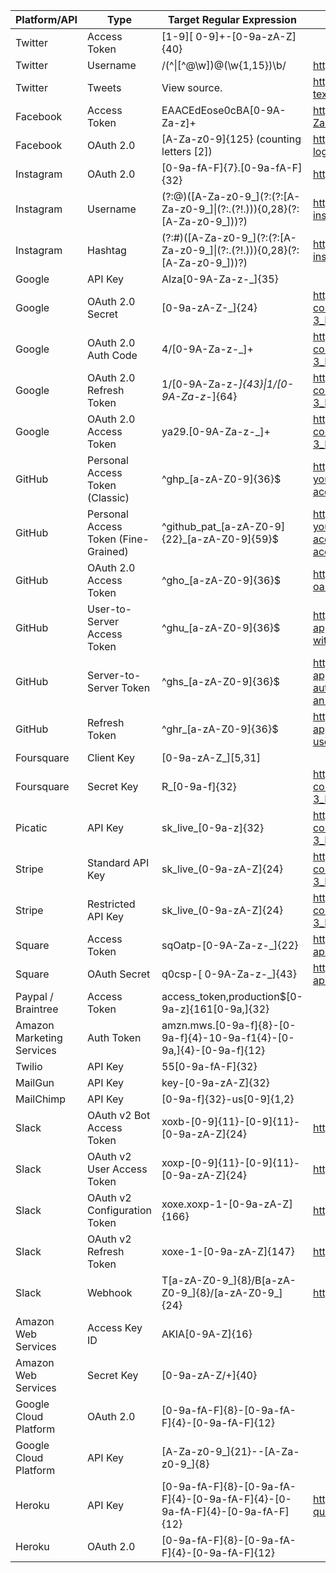 Platform/API | Type | Target Regular Expression | Source
---|---|---|---
 Twitter | Access Token | [1-9][ 0-9]+-[0-9a-zA-Z]{40} | 
 Twitter | Username | /(^\|[^@\w])@(\w{1,15})\b/ | https://stackoverflow.com/a/13398311
 Twitter | Tweets | View source. | https://github.com/twitter/twitter-text/blob/master/rb/lib/twitter-text/regex.rb
 Facebook | Access Token | EAACEdEose0cBA[0-9A-Za-z]+ | https://grep.app/search?q=EAACEdEose0cBA%5B0-9A-Za-z%5D%2B&regexp=true
 Facebook | OAuth 2.0 | [A-Za-z0-9]{125} (counting letters [2]) | https://developers.facebook.com/docs/facebook-login/access-tokens/
 Instagram | OAuth 2.0 | [0-9a-fA-F]{7}\.[0-9a-fA-F]{32} | https://www.instagram.com/developer/authentication/
 Instagram | Username | (?:@)([A-Za-z0-9_]\(?:(?:[A-Za-z0-9_]\|(?:\.(?!\.))){0,28}(?:[A-Za-z0-9_]))?) | https://blog.jstassen.com/2016/03/code-regex-for-instagram-username-and-hashtags/
 Instagram | Hashtag | (?:#)([A-Za-z0-9_]\(?:(?:[A-Za-z0-9_]\|(?:\.(?!\.))){0,28}(?:[A-Za-z0-9_]))?) | https://blog.jstassen.com/2016/03/code-regex-for-instagram-username-and-hashtags/
 Google | API Key | AIza[0-9A-Za-z-_]{35} | 
 Google | OAuth 2.0 Secret | [0-9a-zA-Z\-_]{24} | https://www.ndss-symposium.org/wp-content/uploads/2019/02/ndss2019_04B-3_Meli_paper.pdf
 Google | OAuth 2.0 Auth Code | 4/[0-9A-Za-z\-_]+ | https://www.ndss-symposium.org/wp-content/uploads/2019/02/ndss2019_04B-3_Meli_paper.pdf
 Google | OAuth 2.0 Refresh Token | 1/[0-9A-Za-z\-_]{43}\|1/[0-9A-Za-z\-_]{64} | https://www.ndss-symposium.org/wp-content/uploads/2019/02/ndss2019_04B-3_Meli_paper.pdf
 Google | OAuth 2.0 Access Token | ya29\.[0-9A-Za-z\-_]+ | https://www.ndss-symposium.org/wp-content/uploads/2019/02/ndss2019_04B-3_Meli_paper.pdf
 GitHub | Personal Access Token (Classic) | ^ghp_[a-zA-Z0-9]{36}$ | https://docs.github.com/en/authentication/keeping-your-account-and-data-secure/creating-a-personal-access-token
 GitHub | Personal Access Token (Fine-Grained) | ^github_pat_[a-zA-Z0-9]{22}_[a-zA-Z0-9]{59}$ |https://docs.github.com/en/authentication/keeping-your-account-and-data-secure/creating-a-personal-access-token#creating-a-fine-grained-personal-access-token
 GitHub | OAuth 2.0 Access Token | ^gho_[a-zA-Z0-9]{36}$ | https://docs.github.com/en/apps/oauth-apps/building-oauth-apps/authorizing-oauth-apps
 GitHub | User-to-Server Access Token | ^ghu_[a-zA-Z0-9]{36}$ | https://docs.github.com/en/apps/creating-github-apps/authenticating-with-a-github-app/authenticating-with-a-github-app-on-behalf-of-a-user
 GitHub | Server-to-Server Token | ^ghs_[a-zA-Z0-9]{36}$ | https://docs.github.com/en/apps/creating-github-apps/authenticating-with-a-github-app/about-authentication-with-a-github-app#authenticating-as-an-installation
 GitHub | Refresh Token | ^ghr_[a-zA-Z0-9]{36}$ | https://docs.github.com/en/apps/creating-github-apps/authenticating-with-a-github-app/refreshing-user-access-tokensox | Secret Key | ([s,p]k.eyJ1Ijoi[\w\.-]+) | https://grep.app/search?q=%28%5Bs%2Cp%5Dk.eyJ1Ijoi%5B%5Cw%5C.-%5D%2B%29&regexp=true
 Foursquare | Client Key | [0-9a-zA-Z_][5,31] | 
 Foursquare | Secret Key | R_[0-9a-f]{32} | https://www.ndss-symposium.org/wp-content/uploads/2019/02/ndss2019_04B-3_Meli_paper.pdf
 Picatic | API Key | sk_live_[0-9a-z]{32} | https://www.ndss-symposium.org/wp-content/uploads/2019/02/ndss2019_04B-3_Meli_paper.pdf
 Stripe | Standard API Key | sk_live_(0-9a-zA-Z]{24} | https://www.ndss-symposium.org/wp-content/uploads/2019/02/ndss2019_04B-3_Meli_paper.pdf
 Stripe | Restricted API Key | sk_live_(0-9a-zA-Z]{24} | https://www.ndss-symposium.org/wp-content/uploads/2019/02/ndss2019_04B-3_Meli_paper.pdf
 Square | Access Token | sqOatp-[0-9A-Za-z\-_]{22} | https://developer.squareup.com/reference/square/oauth-api/obtaintoken
 Square | OAuth Secret | q0csp-[ 0-9A-Za-z\-_]{43} | https://developer.squareup.com/reference/square/oauth-api/obtaintoken
 Paypal / Braintree | Access Token | access_token\,production\$[0-9a-z]{161[0-9a,]{32} | 
 Amazon Marketing Services | Auth Token | amzn\.mws\.[0-9a-f]{8}-[0-9a-f]{4}-10-9a-f1{4}-[0-9a,]{4}-[0-9a-f]{12} | 
 Twilio | API Key | 55[0-9a-fA-F]{32} | 
 MailGun | API Key | key-[0-9a-zA-Z]{32} | 
 MailChimp | API Key | [0-9a-f]{32}-us[0-9]{1,2} | 
 Slack | OAuth v2 Bot Access Token | xoxb-[0-9]{11}-[0-9]{11}-[0-9a-zA-Z]{24} | https://api.slack.com/authentication/oauth-v2
 Slack | OAuth v2 User Access Token | xoxp-[0-9]{11}-[0-9]{11}-[0-9a-zA-Z]{24} | https://api.slack.com/authentication/oauth-v2
 Slack | OAuth v2 Configuration Token | xoxe.xoxp-1-[0-9a-zA-Z]{166} | https://api.slack.com/authentication/rotation
 Slack | OAuth v2 Refresh Token | xoxe-1-[0-9a-zA-Z]{147} | https://api.slack.com/authentication/rotation
 Slack | Webhook | T[a-zA-Z0-9_]{8}/B[a-zA-Z0-9_]{8}/[a-zA-Z0-9_]{24} | https://api.slack.com/messaging/webhooks
 Amazon Web Services | Access Key ID | AKIA[0-9A-Z]{16} | 
 Amazon Web Services | Secret Key | [0-9a-zA-Z/+]{40} | 
 Google Cloud Platform | OAuth 2.0 | [0-9a-fA-F]{8}-[0-9a-fA-F]{4}-[0-9a-fA-F]{12} | 
 Google Cloud Platform | API Key | [A-Za-z0-9_]{21}--[A-Za-z0-9_]{8} | 
 Heroku | API Key | [0-9a-fA-F]{8}-[0-9a-fA-F]{4}-[0-9a-fA-F]{4}-[0-9a-fA-F]{4}-[0-9a-fA-F]{12} | https://devcenter.heroku.com/articles/platform-api-quickstart
 Heroku | OAuth 2.0 | [0-9a-fA-F]{8}-[0-9a-fA-F]{4}-[0-9a-fA-F]{12} | 

